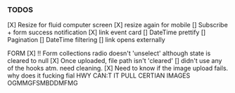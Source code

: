 ### TODOS

[X] Resize for fluid computer screen 
[X] resize again for mobile
[] Subscribe + form success notification
[X] link event card
[] DateTime prettify
[] Pagination
[] DateTime filtering
[] link opens externally

FORM
[X] !! Form collections radio doesn't 'unselect' although state is cleared to null
[X] Once uploaded, file path isn't 'cleared'
[] didn't use any of the hooks atm. need cleaning.
[X] Need to know if the image upload fails. why does it fucking fial HWY CAN:T IT PULL CERTIAN IMAGES OGMMGFSMBDDMFMG